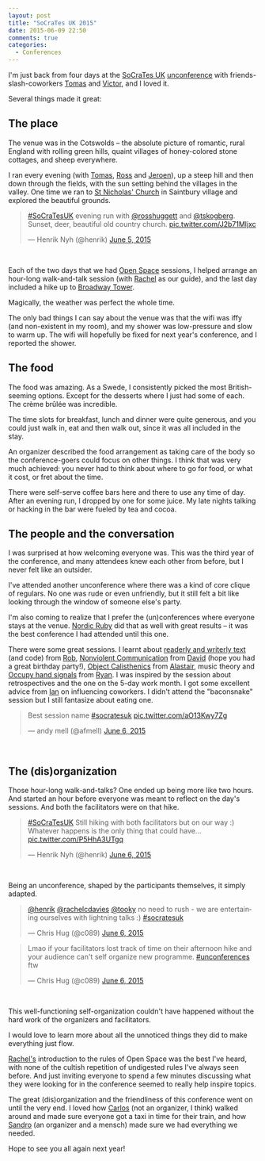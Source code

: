 ```yaml
---
layout: post
title: "SoCraTes UK 2015"
date: 2015-06-09 22:50
comments: true
categories:
  - Conferences
---
```


I'm just back from four days at the [SoCraTes UK](http://socratesuk.org/) [unconference](http://en.wikipedia.org/wiki/Unconference) with friends-slash-coworkers [Tomas](https://twitter.com/tskogberg) and [Victor](https://twitter.com/ariassp), and I loved it.

Several things made it great:


## The place

The venue was in the Cotswolds – the absolute picture of romantic, rural England with rolling green hills, quaint villages of honey-colored stone cottages, and sheep everywhere.

I ran every evening (with [Tomas](https://twitter.com/tskogberg), [Ross](http://rosshuggett.com/) and [Jeroen](http://bn2vs.com/)), up a steep hill and then down through the fields, with the sun setting behind the villages in the valley. One time we ran to [St Nicholas' Church](http://www.britainexpress.com/counties/glouces/churches/saintbury.htm) in Saintbury village and explored the beautiful grounds.

<blockquote class="twitter-tweet" lang="en"><p lang="en" dir="ltr"><a href="https://twitter.com/hashtag/SoCraTesUK?src=hash">#SoCraTesUK</a> evening run with <a href="https://twitter.com/rosshuggett">@rosshuggett</a> and <a href="https://twitter.com/tskogberg">@tskogberg</a>. Sunset, deer, beautiful old country church. <a href="http://t.co/J2b71Mljxc">pic.twitter.com/J2b71Mljxc</a></p>&mdash; Henrik Nyh (@henrik) <a href="https://twitter.com/henrik/status/606927660602818561">June 5, 2015</a></blockquote>
<script async src="//platform.twitter.com/widgets.js" charset="utf-8"></script>
<br>

Each of the two days that we had [Open Space](http://en.wikipedia.org/wiki/Open_Space_Technology) sessions, I helped arrange an hour-long walk-and-talk session (with [Rachel](http://rachelcdavies.github.io/) as our guide), and the last day included a hike up to [Broadway Tower](http://en.wikipedia.org/wiki/Broadway_Tower,_Worcestershire).

Magically, the weather was perfect the whole time.

The only bad things I can say about the venue was that the wifi was iffy (and non-existent in my room), and my shower was low-pressure and slow to warm up. The wifi will hopefully be fixed for next year's conference, and I reported the shower.


## The food

The food was amazing. As a Swede, I consistently picked the most British-seeming options. Except for the desserts where I just had some of each. The crème brûlée was incredible.

The time slots for breakfast, lunch and dinner were quite generous, and you could just walk in, eat and then walk out, since it was all included in the stay.

An organizer described the food arrangement as taking care of the body so the conference-goers could focus on other things. I think that was very much achieved: you never had to think about where to go for food, or what it cost, or fret about the time.

There were self-serve coffee bars here and there to use any time of day. After an evening run, I dropped by one for some juice. My late nights talking or hacking in the bar were fueled by tea and cocoa.


## The people and the conversation

I was surprised at how welcoming everyone was. This was the third year of the conference, and many attendees knew each other from before, but I never felt like an outsider.

I've attended another unconference where there was a kind of core clique of regulars. No one was rude or even unfriendly, but it still felt a bit like looking through the window of someone else's party.

I'm also coming to realize that I prefer the (un)conferences where everyone stays at the venue. [Nordic Ruby](http://www.nordicruby.org/) did that as well with great results – it was the best conference I had attended until this one.

There were some great sessions. I learnt about [readerly and writerly text](http://www2.iath.virginia.edu/elab/hfl0250.html) (and code) from [Rob](https://twitter.com/roberttaylor426), [Nonviolent Communication](https://github.com/lscc/socrates-uk/wiki/Links-and-Resources#nonviolent-communication) from [David](http://davidheath.org/) (hope you had a great birthday party!), [Object Calisthenics](http://williamdurand.fr/2013/06/03/object-calisthenics/) from [Alastair](https://twitter.com/alastairs), music theory and [Occupy hand signals](http://en.wikipedia.org/wiki/Occupy_movement_hand_signals) from [Ryan](https://twitter.com/rnalexander). I was inspired by the session about retrospectives and the one on the 5-day work month. I got some excellent advice from [Ian](https://twitter.com/ijrussell) on influencing coworkers. I didn't attend the "baconsnake" session but I still fantasize about eating one.

<blockquote class="twitter-tweet" lang="en"><p lang="en" dir="ltr">Best session name <a href="https://twitter.com/hashtag/socratesuk?src=hash">#socratesuk</a> <a href="http://t.co/aO13Kwy7Zg">pic.twitter.com/aO13Kwy7Zg</a></p>&mdash; andy mell (@afmell) <a href="https://twitter.com/afmell/status/607168120801923072">June 6, 2015</a></blockquote>
<script async src="//platform.twitter.com/widgets.js" charset="utf-8"></script>
<br>


## The (dis)organization

Those hour-long walk-and-talks? One ended up being more like two hours. And started an hour before everyone was meant to reflect on the day's sessions. And both the facilitators were on that hike.

<blockquote class="twitter-tweet" lang="en"><p lang="en" dir="ltr"><a href="https://twitter.com/hashtag/SoCraTesUK?src=hash">#SoCraTesUK</a> Still hiking with both facilitators but on our way :) Whatever happens is the only thing that could have… <a href="http://t.co/P5HhA3UTgq">pic.twitter.com/P5HhA3UTgq</a></p>&mdash; Henrik Nyh (@henrik) <a href="https://twitter.com/henrik/status/607215112546603008">June 6, 2015</a></blockquote>
<script async src="//platform.twitter.com/widgets.js" charset="utf-8"></script>
<br>

Being an unconference, shaped by the participants themselves, it simply adapted.

<blockquote class="twitter-tweet" data-conversation="none" lang="en"><p lang="en" dir="ltr"><a href="https://twitter.com/henrik">@henrik</a> <a href="https://twitter.com/rachelcdavies">@rachelcdavies</a> <a href="https://twitter.com/tooky">@tooky</a> no need to rush - we are entertaining ourselves with lightning talks :) <a href="https://twitter.com/hashtag/socratesuk?src=hash">#socratesuk</a></p>&mdash; Chris Hug (@c089) <a href="https://twitter.com/c089/status/607222329572270080">June 6, 2015</a></blockquote>
<script async src="//platform.twitter.com/widgets.js" charset="utf-8"></script>

<blockquote class="twitter-tweet" lang="en"><p lang="en" dir="ltr">Lmao if your facilitators lost track of time on their afternoon hike and your audience can&#39;t self organize new programme. <a href="https://twitter.com/hashtag/unconferences?src=hash">#unconferences</a> ftw</p>&mdash; Chris Hug (@c089) <a href="https://twitter.com/c089/status/607229137254772736">June 6, 2015</a></blockquote>
<script async src="//platform.twitter.com/widgets.js" charset="utf-8"></script>
<br>

This well-functioning self-organization couldn't have happened without the hard work of the organizers and facilitators.

I would love to learn more about all the unnoticed things they did to make everything just flow.

[Rachel's](http://rachelcdavies.github.io/) introduction to the rules of Open Space was the best I've heard, with none of the cultish repetition of undigested rules I've always seen before. And just inviting everyone to spend a few minutes discussing what they were looking for in the conference seemed to really help inspire topics.

The great (dis)organization and the friendliness of this conference went on until the very end. I loved how [Carlos](https://about.me/carlosfernandezgarcia) (not an organizer, I think) walked around and made sure everyone got a taxi in time for their train, and how [Sandro](https://twitter.com/sandromancuso) (an organizer and a mensch) made sure we had everything we needed.

Hope to see you all again next year!
